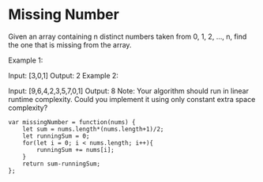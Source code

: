 # Missing Number

Given an array containing n distinct numbers taken from 0, 1, 2, ..., n, find the one that is missing from the array.

Example 1:

Input: [3,0,1]
Output: 2
Example 2:

Input: [9,6,4,2,3,5,7,0,1]
Output: 8
Note:
Your algorithm should run in linear runtime complexity. Could you implement it using only constant extra space complexity?

```
var missingNumber = function(nums) {
    let sum = nums.length*(nums.length+1)/2;
    let runningSum = 0;
    for(let i = 0; i < nums.length; i++){
        runningSum += nums[i];
    }
    return sum-runningSum;
};
```
